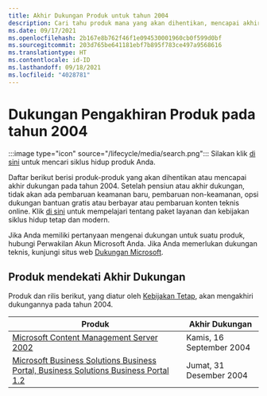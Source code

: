```yaml
---
title: Akhir Dukungan Produk untuk tahun 2004
description: Cari tahu produk mana yang akan dihentikan, mencapai akhir dukungan, atau beralih dari dukungan mainstream ke dukungan diperpanjang pada tahun 2004.
ms.date: 09/17/2021
ms.openlocfilehash: 2b167e8b762f46f1e094530001960cb0f599d0bf
ms.sourcegitcommit: 203d765be641181ebf7b895f783ce497a9568616
ms.translationtype: HT
ms.contentlocale: id-ID
ms.lasthandoff: 09/18/2021
ms.locfileid: "4028781"
---
```

# <a name="products-ending-support-in-2004"></a>Dukungan Pengakhiran Produk pada tahun 2004

:::image type="icon" source="/lifecycle/media/search.png":::
Silakan klik [di sini](/lifecycle/products/) untuk mencari siklus hidup produk Anda.

Daftar berikut berisi produk-produk yang akan dihentikan atau mencapai akhir dukungan pada tahun 2004. Setelah pensiun atau akhir dukungan, tidak akan ada pembaruan keamanan baru, pembaruan non-keamanan, opsi dukungan bantuan gratis atau berbayar atau pembaruan konten teknis online. Klik [di sini](/lifecycle/overview/product-end-of-support-overview) untuk mempelajari tentang paket layanan dan kebijakan siklus hidup tetap dan modern.

Jika Anda memiliki pertanyaan mengenai dukungan untuk suatu produk, hubungi Perwakilan Akun Microsoft Anda. Jika Anda memerlukan dukungan teknis, kunjungi situs web [Dukungan Microsoft](https://support.microsoft.com/contactus/?ws=support).





## <a name="products-reaching-end-of-support"></a>Produk mendekati Akhir Dukungan

Produk dan rilis berikut, yang diatur oleh [Kebijakan Tetap](/lifecycle/policies/fixed), akan mengakhiri dukungannya pada tahun 2004.

| Produk | Akhir Dukungan |
| --- | --- |
| [Microsoft Content Management Server 2002](/lifecycle/products/microsoft-content-management-server-2002?branch=live)<br> | Kamis, 16 September 2004 |
| [Microsoft Business Solutions Business Portal, Business Solutions Business Portal 1.2](/lifecycle/products/microsoft-business-solutions-business-portal?branch=live)<br> | Jumat, 31 Desember 2004 |


